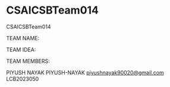 # CSAICSBTeam014
CSAICSBTeam014

TEAM NAME: 

TEAM IDEA:

TEAM MEMBERS:

PIYUSH NAYAK PIYUSH-NAYAK piyushnayak90020@gmail.com LCB2023050


